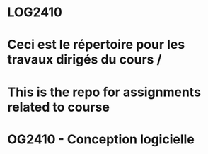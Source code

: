 # LOG2410
# Ceci est le répertoire pour les travaux dirigés du cours /
# This is the repo for assignments related to course
# OG2410 - Conception logicielle
